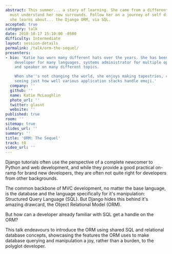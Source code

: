 ```yaml
---
abstract: This summer... a story of learning. She came from a different world, and
  must understand her new surrounds. Follow her on a journey of self discovery as
  she learns about... the Django ORM, via SQL.
accepted: true
category: talk
date: 2018-10-17 15:10:00 -0500
difficulty: Intermediate
layout: session-details
permalink: /talk/orm-the-sequel/
presenters:
- bio: 'Katie has worn many different hats over the years. She has been a software
    developer for many languages, systems administrator for multiple operating systems,
    and speaker on many different topics.

    When she''s not changing the world, she enjoys making tapestries, cooking, and
    seeing just how well various application stacks handle emoji.'
  company: ''
  github: ''
  name: Katie McLaughlin
  photo_url: ''
  twitter: glasnt
  website: ''
published: true
room: ''
sitemap: true
slides_url: ''
summary: ''
title: 'ORM: The Sequel'
track: t0
video_url: ''
---
```


Django tutorials often use the perspective of a complete newcomer to Python and web development, and while they provide a good practical on-ramp for brand new developers, they are often not quite right for developers from other backgrounds.

The common backbone of MVC development, no matter the base language, is the database and the language specifically for it's manipulation: Structured Query Language (SQL). But Django hides this behind it's amazing drawcard, the Object Relational Model (ORM).

But how can a developer already familiar with SQL get a handle on the ORM?

This talk endeavours to introduce the ORM using shared SQL and relational database concepts, showcasing the features the ORM uses to make database querying and manipulation a joy, rather than a burden, to the polyglot developer.